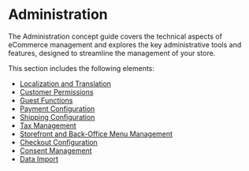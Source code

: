 <a id="concept-guide-administration"></a>

# Administration

The Administration concept guide covers the technical aspects of eCommerce management and explores the key administrative tools and features, designed to streamline the management of your store.

This section includes the following elements:

* [Localization and Translation](localization/index.md)
* [Customer Permissions](customer-permissions/index.md)
* [Guest Functions](guests/index.md)
* [Payment Configuration](payment-configuration/index.md)
* [Shipping Configuration](shipping-configuration/index.md)
* [Tax Management](taxes/index.md)
* [Storefront and Back-Office Menu Management](menus/index.md)
* [Checkout Configuration](checkout/index.md)
* [Consent Management](consents/index.md)
* [Data Import](data-import/index.md)
